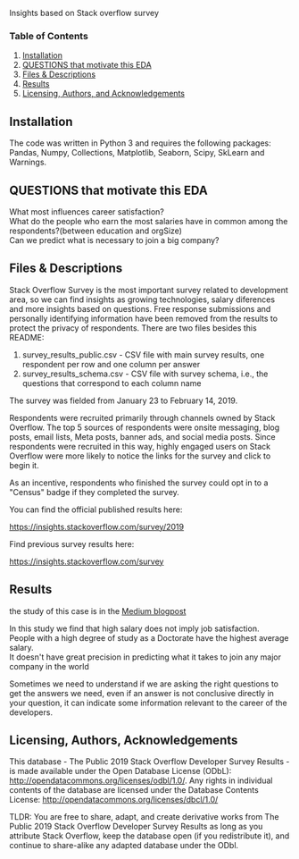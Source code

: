 Insights based on Stack overflow survey

### Table of Contents

1. [Installation](#installation)
2. [QUESTIONS that motivate this EDA](#motivation)
3. [Files & Descriptions](#files)
4. [Results](#results)
5. [Licensing, Authors, and Acknowledgements](#licensing)

## Installation <a name="installation"></a>

The code was written in Python 3 and requires the following packages: Pandas, Numpy, Collections, Matplotlib, Seaborn, Scipy, SkLearn and Warnings.

## QUESTIONS that motivate this EDA<a name="motivation"></a>   
What most influences career satisfaction?    
What do the people who earn the most salaries have in common among the respondents?(between education and orgSize)    
Can we predict what is necessary to join a big company?    

## Files & Descriptions <a name="files"></a>

Stack Overflow Survey is the most important survey related to development area, so we can find insights as growing technologies, salary diferences and more insights based on questions. Free response submissions and personally identifying information have been removed from the results to protect the privacy of respondents. There are two files besides this README:

1. survey_results_public.csv - CSV file with main survey results, one respondent per row and one column per answer
2. survey_results_schema.csv - CSV file with survey schema, i.e., the questions that correspond to each column name

The survey was fielded from January 23 to February 14, 2019. 

Respondents were recruited primarily through channels owned by Stack Overflow. The top 5 sources of respondents were onsite messaging, blog posts, email lists, Meta posts, banner ads, and social media posts. Since respondents were recruited in this way, highly engaged users on Stack Overflow were more likely to notice the links for the survey and click to begin it.

As an incentive, respondents who finished the survey could opt in to a "Census" badge if they completed the survey.

You can find the official published results here:

https://insights.stackoverflow.com/survey/2019

Find previous survey results here:

https://insights.stackoverflow.com/survey

## Results<a name="results"></a>

the study of this case is in the [Medium blogpost](https://medium.com/@guilhermebmontico/what-makes-you-earn-more-in-your-developer-career-e4dd3cd53ce7)

In this study we find that high salary does not imply job satisfaction.    
People with a high degree of study as a Doctorate have the highest average salary.    
It doesn't have great precision in predicting what it takes to join any major company in the world    

Sometimes we need to understand if we are asking the right questions to get the answers we need, even if an answer is not conclusive directly in your question, it can indicate some information relevant to the career of the developers. 

## Licensing, Authors, Acknowledgements<a name="licensing"></a>

This database - The Public 2019 Stack Overflow Developer Survey Results - is made available under the Open Database License (ODbL): http://opendatacommons.org/licenses/odbl/1.0/. Any rights in individual contents of the database are licensed under the Database Contents License: http://opendatacommons.org/licenses/dbcl/1.0/

TLDR: You are free to share, adapt, and create derivative works from The Public 2019 Stack Overflow Developer Survey Results as long as you attribute Stack Overflow, keep the database open (if you redistribute it), and continue to share-alike any adapted database under the ODbl.
